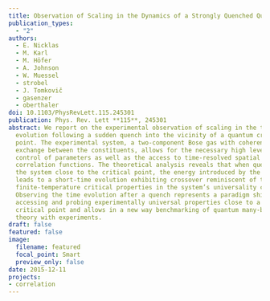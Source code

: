 ```yaml
---
title: Observation of Scaling in the Dynamics of a Strongly Quenched Quantum Gas
publication_types:
  - "2"
authors:
  - E. Nicklas
  - M. Karl
  - M. Höfer
  - A. Johnson
  - W. Muessel
  - strobel
  - J. Tomkovič
  - gasenzer
  - oberthaler
doi: 10.1103/PhysRevLett.115.245301
publication: Phys. Rev. Lett **115**, 245301
abstract: We report on the experimental observation of scaling in the time
  evolution following a sudden quench into the vicinity of a quantum critical
  point. The experimental system, a two-component Bose gas with coherent
  exchange between the constituents, allows for the necessary high level of
  control of parameters as well as the access to time-resolved spatial
  correlation functions. The theoretical analysis reveals that when quenching
  the system close to the critical point, the energy introduced by the quench
  leads to a short-time evolution exhibiting crossover reminiscent of the
  finite-temperature critical properties in the system’s universality class.
  Observing the time evolution after a quench represents a paradigm shift in
  accessing and probing experimentally universal properties close to a quantum
  critical point and allows in a new way benchmarking of quantum many-body
  theory with experiments.
draft: false
featured: false
image:
  filename: featured
  focal_point: Smart
  preview_only: false
date: 2015-12-11
projects:
- correlation
---
```

